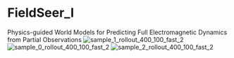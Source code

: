 # FieldSeer_I
Physics-guided World Models for Predicting Full Electromagnetic Dynamics from Partial Observations
![sample_1_rollout_400_100_fast_2](https://github.com/user-attachments/assets/209c6a02-6f1e-4c52-87bf-81e2a88e70fd)
![sample_0_rollout_400_100_fast_2](https://github.com/user-attachments/assets/b6a5f573-9aa8-48e7-bbe5-51b438713625)
![sample_2_rollout_400_100_fast_2](https://github.com/user-attachments/assets/9f16cf47-f88e-445d-84a7-13fa147941e1)
